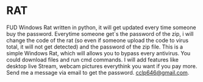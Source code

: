 # RAT
FUD Windows Rat written in python, it will get updated every time someone buy the password.
Everytime someone get´s the password of the zip, i will change the code of the rat (so even if someone upload the code to virus total, it will not get detected) and the password of the zip file.
This is a simple Windows Rat, which will allows you to bypass every antivirus. You could download files and run cmd commands. I will add features like desktop live Stream, webcam pictures everythink you want if you pay more.
Send me a message via email to get the password. cclp646@gmail.com.
